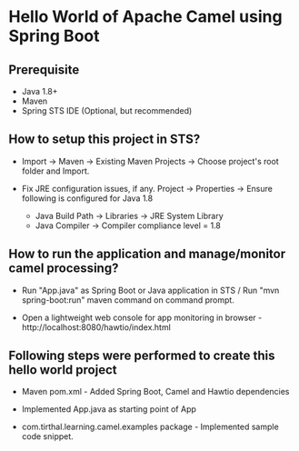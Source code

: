 # Hello World of Apache Camel using Spring Boot

## Prerequisite

- Java 1.8+
- Maven
- Spring STS IDE (Optional, but recommended)
	
## How to setup this project in STS?

* Import -> Maven -> Existing Maven Projects -> Choose project's root folder and Import.

* Fix JRE configuration issues, if any. Project -> Properties -> Ensure following is configured for Java 1.8
	- Java Build Path -> Libraries -> JRE System Library
	- Java Compiler -> Compiler compliance level = 1.8 
		
## How to run the application and manage/monitor camel processing?

* Run "App.java" as Spring Boot or Java application in STS / Run "mvn spring-boot:run" maven command on command prompt.

* Open a lightweight web console for app monitoring in browser - http://localhost:8080/hawtio/index.html 

## Following steps were performed to create this hello world project

* Maven pom.xml - Added Spring Boot, Camel and Hawtio dependencies

* Implemented App.java as starting point of App

* com.tirthal.learning.camel.examples package - Implemented sample code snippet. 